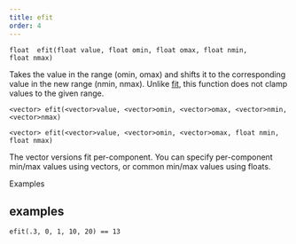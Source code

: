 ```yaml
---
title: efit
order: 4
---
```

`float  efit(float value, float omin, float omax, float nmin, float nmax)`

Takes the value in the range (omin, omax) and shifts it to the corresponding value in the new range (nmin, nmax).
Unlike [fit](fit.html "Takes the value in one range and shifts it to the corresponding value in a new range."), this function does not clamp values to the given range.

`<vector> efit(<vector>value, <vector>omin, <vector>omax, <vector>nmin, <vector>nmax)`

`<vector> efit(<vector>value, <vector>omin, <vector>omax, float nmin, float nmax)`

The vector versions fit per-component. You can specify per-component min/max values using vectors, or common min/max values using floats.

Examples

## examples

```vex
efit(.3, 0, 1, 10, 20) == 13

```
